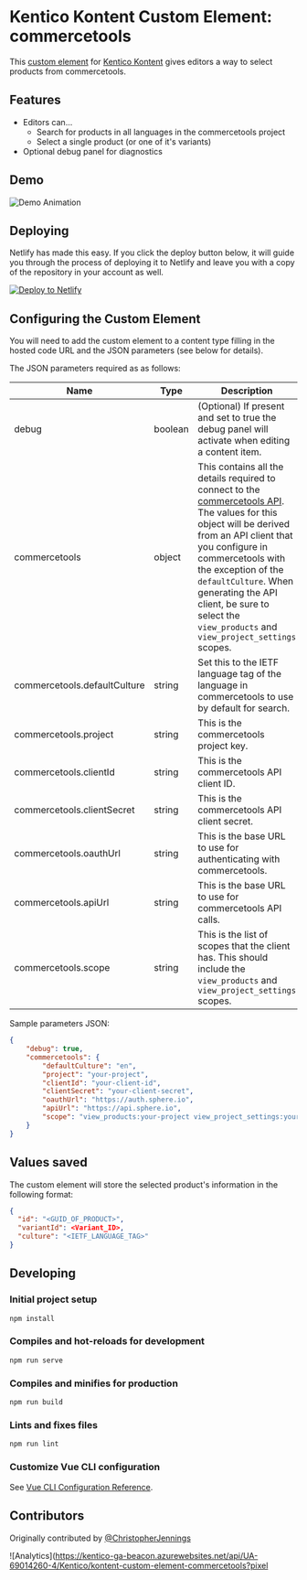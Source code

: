 # Kentico Kontent Custom Element: commercetools

This [custom element](https://docs.kontent.ai/tutorials/develop-apps/integrate/integrating-your-own-content-editing-features) for [Kentico Kontent](https://kontent.ai) gives editors a way to select products from commercetools.

## Features

- Editors can...
  - Search for products in all languages in the commercetools project
  - Select a single product (or one of it's variants)
- Optional debug panel for diagnostics

## Demo

![Demo Animation](../assets/commercetools-demo.gif?raw=true)

<!--
## Quick testing

If you're interested in trying this out without deploying it yourself, you can use <https://YOUR_PUBLICLY_DEPLOYED_URL/>. This is the deployed version of the master branch in this repo. **This should only be used for quick testing as it is subject to change**
-->

## Deploying

Netlify has made this easy. If you click the deploy button below, it will guide you through the process of deploying it to Netlify and leave you with a copy of the repository in your account as well.

[![Deploy to Netlify](https://www.netlify.com/img/deploy/button.svg)](https://app.netlify.com/start/deploy?repository=https://github.com/Kentico/kontent-custom-element-commercetools)

## Configuring the Custom Element

You will need to add the custom element to a content type filling in the hosted code URL and the JSON parameters (see below for details).

The JSON parameters required as as follows:

| Name     | Type   | Description |
| -------- | ------ | ----------- |
| debug    | boolean | (Optional) If present and set to true the debug panel will activate when editing a content item. |
| commercetools | object | This contains all the details required to connect to the [commercetools API](https://docs.commercetools.com/http-api). The values for this object will be derived from an API client that you configure in commercetools with the exception of the `defaultCulture`. When generating the API client, be sure to select the `view_products` and `view_project_settings` scopes. |
| commercetools.defaultCulture | string | Set this to the IETF language tag of the language in commercetools to use by default for search. |
| commercetools.project | string | This is the commercetools project key. |
| commercetools.clientId | string | This is the commercetools API client ID. |
| commercetools.clientSecret | string | This is the commercetools API client secret. |
| commercetools.oauthUrl | string | This is the base URL to use for authenticating with commercetools. |
| commercetools.apiUrl | string | This is the base URL to use for commercetools API calls. |
| commercetools.scope | string | This is the list of scopes that the client has. This should include the `view_products` and `view_project_settings` scopes. |

Sample parameters JSON:

```json
{
    "debug": true,
    "commercetools": {
        "defaultCulture": "en",
        "project": "your-project",
        "clientId": "your-client-id",
        "clientSecret": "your-client-secret",
        "oauthUrl": "https://auth.sphere.io",
        "apiUrl": "https://api.sphere.io",
        "scope": "view_products:your-project view_project_settings:your-project"
    }
}
```

## Values saved

The custom element will store the selected product's information in the following format:

```json
{
  "id": "<GUID_OF_PRODUCT>",
  "variantId": <Variant_ID>,
  "culture": "<IETF_LANGUAGE_TAG>"
}
```

## Developing

### Initial project setup

```console
npm install
```

### Compiles and hot-reloads for development

```console
npm run serve
```

### Compiles and minifies for production

```console
npm run build
```

### Lints and fixes files

```console
npm run lint
```

### Customize Vue CLI configuration

See [Vue CLI Configuration Reference](https://cli.vuejs.org/config/).


## Contributors

Originally contributed by [@ChristopherJennings](https://github.com/christopherjennings)

![Analytics](https://kentico-ga-beacon.azurewebsites.net/api/UA-69014260-4/Kentico/kontent-custom-element-commercetools?pixel
